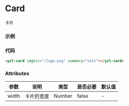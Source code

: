 # Card 
卡片

### 示例
<yzl-card imgSrc="/yalUI/logo.png" summary="test"></yzl-card>

### 代码
```html
<yzl-card imgSrc="/logo.png" summary="test"></yzl-card>
```

### Attributes
| 参数 | 说明 |类型 | 是否必要 | 默认值 |
| --- | --- | --- |   ---   |  ---   |
| width | 卡片的宽度 |Number | false | - |